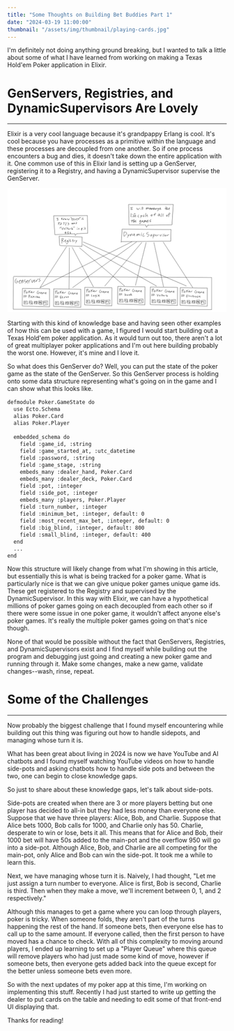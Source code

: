 ```yaml
---
title: "Some Thoughts on Building Bet Buddies Part 1"
date: "2024-03-19 11:00:00"
thumbnail: "/assets/img/thumbnail/playing-cards.jpg"
---
```


I'm definitely not doing anything ground breaking, but I wanted to talk a little about some of what I have learned from working on making a Texas Hold'em Poker application in Elixir.

# GenServers, Registries, and DynamicSupervisors Are Lovely
---
Elixir is a very cool language because it's grandpappy Erlang is cool. It's cool because you have processes as a primitive within the language and these processes are decoupled from one another. So if one process encounters a bug and dies, it doesn't take down the entire application with it. One common use of this in Elixir land is setting up a GenServer, registering it to a Registry, and having a DynamicSupervisor supervise the GenServer.

<img src="/assets/img/building-a-poker-app-part1/genservers_registry_and_dynamic_supervisors.png"/>

Starting with this kind of knowledge base and having seen other examples of how this can be used with a game, I figured I would start building out a Texas Hold'em poker application. As it would turn out too, there aren't a lot of great multiplayer poker applications and I'm out here building probably the worst one. However, it's mine and I love it.

So what does this GenServer do? Well, you can put the state of the poker game as the state of the GenServer. So this GenServer process is holding onto some data structure representing what's going on in the game and I can show what this looks like.

```
defmodule Poker.GameState do
  use Ecto.Schema
  alias Poker.Card
  alias Poker.Player

  embedded_schema do
    field :game_id, :string
    field :game_started_at, :utc_datetime
    field :password, :string
    field :game_stage, :string
    embeds_many :dealer_hand, Poker.Card
    embeds_many :dealer_deck, Poker.Card
    field :pot, :integer
    field :side_pot, :integer
    embeds_many :players, Poker.Player
    field :turn_number, :integer
    field :minimum_bet, :integer, default: 0
    field :most_recent_max_bet, :integer, default: 0
    field :big_blind, :integer, default: 800
    field :small_blind, :integer, default: 400
  end
  ...
end
```

Now this structure will likely change from what I'm showing in this article, but essentially this is what is being tracked for a poker game. What is particularly nice is that we can give unique poker games unique game ids. These get registered to the Registry and supervised by the DynamicSupervisor. In this way with Elixir, we can have a hypothetical millions of poker games going on each decoupled from each other so if there were some issue in one poker game, it wouldn't affect anyone else's poker games. It's really the multiple poker games going on that's nice though.

None of that would be possible without the fact that GenServers, Registries, and DynamicSupervisors exist and I find myself while building out the program and debugging just going and creating a new poker game and running through it. Make some changes, make a new game, validate changes--wash, rinse, repeat.

# Some of the Challenges
---
Now probably the biggest challenge that I found myself encountering while building out this thing was figuring out how to handle sidepots, and managing whose turn it is. 

What has been great about living in 2024 is now we have YouTube and AI chatbots and I found myself watching YouTube videos on how to handle side-pots and asking chatbots how to handle side pots and between the two, one can begin to close knowledge gaps.

So just to share about these knowledge gaps, let's talk about side-pots.

Side-pots are created when there are 3 or more players betting but one player has decided to all-in but they had less money than everyone else. Suppose that we have three players: Alice, Bob, and Charlie. Suppose that Alice bets 1000, Bob calls for 1000, and Charlie only has 50. Charlie, desperate to win or lose, bets it all. This means that for Alice and Bob, their 1000 bet will have 50s added to the main-pot and the overflow 950 will go into a side-pot. Although Alice, Bob, and Charlie are all competing for the main-pot, only Alice and Bob can win the side-pot. It took me a while to learn this.

Next, we have managing whose turn it is. Naively, I had thought, "Let me just assign a turn number to everyone. Alice is first, Bob is second, Charlie is third. Then when they make a move, we'll increment between 0, 1, and 2 respectively."

Although this manages to get a game where you can loop through players, poker is tricky. When someone folds, they aren't part of the turns happening the rest of the hand. If someone bets, then everyone else has to call up to the same amount. If everyone called, then the first person to have moved has a chance to check. With all of this complexity to moving around players, I ended up learning to set up a "Player Queue" where this queue will remove players who had just made some kind of move, however if someone bets, then everyone gets added back into the queue except for the better unless someone bets even more.

So with the next updates of my poker app at this time, I'm working on implementing this stuff. Recently I had just started to write up getting the dealer to put cards on the table and needing to edit some of that front-end UI displaying that.

Thanks for reading!
